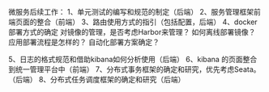 微服务后续工作：
1、单元测试的编写和规范的制定（后端）
2、服务管理框架前端页面的整合（前端）
3、路由使用方式的指引（包括配置，后端）
4、docker部署方式的确定
	对镜像的管理，是否考虑Harbor来管理？
	如何离线部署镜像？
	应用部署流程是怎样的？
	自动化部署方案确定？

5、日志的格式规范和借助kibana如何分析使用（后端）
6、kibana 的页面整合到统一管理平台中（前端）
7、分布式事务框架的确定和研究，优先考虑Seata。（后端）
8、分布式任务调度框架的确定和研究（后端）